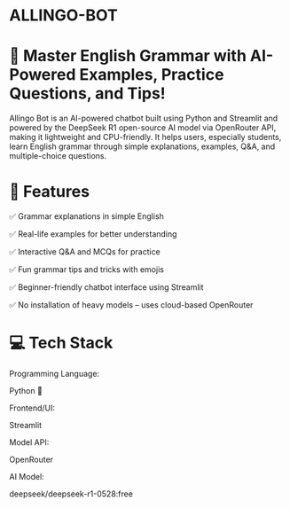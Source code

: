 # ALLINGO-BOT

#  🧠 Master English Grammar with AI-Powered Examples, Practice Questions, and Tips!
Allingo Bot is an AI-powered chatbot built using Python and Streamlit and powered by the DeepSeek R1 open-source AI model via OpenRouter API, making it lightweight and CPU-friendly. It helps users, especially students, learn English grammar through simple explanations, examples, Q&A, and multiple-choice questions.


# 🎯 Features

✅ Grammar explanations in simple English

✅ Real-life examples for better understanding

✅ Interactive Q&A and MCQs for practice

✅ Fun grammar tips and tricks with emojis 

✅ Beginner-friendly chatbot interface using Streamlit

✅ No installation of heavy models – uses cloud-based OpenRouter


# 💻 Tech Stack

Programming Language:

Python 🐍

Frontend/UI:

Streamlit

Model API:

OpenRouter

AI Model:

deepseek/deepseek-r1-0528:free
